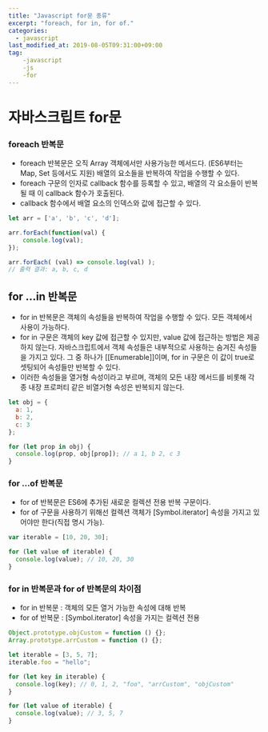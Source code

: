 ```yaml
---
title: "Javascript for문 종류"
excerpt: "foreach, for in, for of."
categories: 
  - javascript
last_modified_at: 2019-08-05T09:31:00+09:00
tag: 
    -javascript
    -js
    -for
---
```




# 자바스크립트 for문

### foreach 반복문

- foreach 반복문은 오직 Array 객체에서만 사용가능한 메서드다. (ES6부터는 Map, Set 등에서도 지원) 배열의 요소들을 반복하여 작업을 수행할 수 있다.
- foreach 구문의 인자로 callback 함수를 등록할 수 있고, 배열의 각 요소들이 반복될 때 이 callback 함수가 호출된다.
- callback 함수에서 배열 요소의 인덱스와 값에 접근할 수 있다.

```javascript
let arr = ['a', 'b', 'c', 'd'];

arr.forEach(function(val) {
    console.log(val);
});

arr.forEach( (val) => console.log(val) );
// 출력 결과: a, b, c, d
```

## for ...in 반복문

- for in 반복문은 객체의 속성들을 반복하여 작업을 수행할 수 있다. 모든 객체에서 사용이 가능하다.
- for in 구문은 객체의 key 값에 접근할 수 있지만, value 값에 접근하는 방법은 제공하지 않는다. 자바스크립트에서 객체 속성들은 내부적으로 사용하는 숨겨진 속성들을 가지고 있다. 그 중 하나가 [[Enumerable]]이며, for in 구문은 이 값이 true로 셋팅되어 속성들만 반복할 수 있다.
- 이러한 속성들을 열거형 속성이라고 부르며, 객체의 모든 내장 메서드를 비롯해 각종 내장 프로퍼티 같은 비열거형 속성은 반복되지 않는다.

```javascript
let obj = {
  a: 1, 
  b: 2, 
  c: 3
};

for (let prop in obj) {
  console.log(prop, obj[prop]); // a 1, b 2, c 3
}
```

### for ...of 반복문

- for of 반복문은 ES6에 추가된 새로운 컬렉션 전용 반복 구문이다.
- for of 구문을 사용하기 위해선 컬렉션 객체가 [Symbol.iterator] 속성을 가지고 있어야만 한다(직접 명시 가능).

```javascript
var iterable = [10, 20, 30];

for (let value of iterable) {
  console.log(value); // 10, 20, 30
}
```

### for in 반복문과 for of 반복문의 차이점

- for in 반복문 : 객체의 모든 열거 가능한 속성에 대해 반복
- for of 반복문 : [Symbol.iterator] 속성을 가지는 컬렉션 전용

```javascript
Object.prototype.objCustom = function () {};
Array.prototype.arrCustom = function () {};

let iterable = [3, 5, 7];
iterable.foo = "hello";

for (let key in iterable) {
  console.log(key); // 0, 1, 2, "foo", "arrCustom", "objCustom"
}

for (let value of iterable) {
  console.log(value); // 3, 5, 7
}
```

